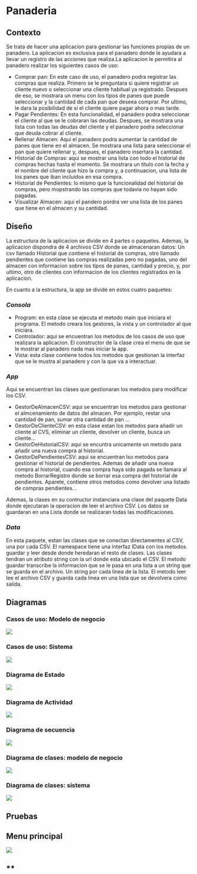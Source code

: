 # **Panaderia**
## **Contexto**

Se trata de hacer una aplicacion para gestionar las funciones propias de un panadero. La aplicacion es exclusiva para el panadero donde le ayudara a llevar un registro de las acciones que realiza.La aplicacion le permitira al panadero realizar los siguientes casos de uso:
* Comprar pan: En este caso de uso, el panadero podra registrar las compras que realiza. Primero se le preguntara si quiere registrar un cliente nuevo o seleccionar una cliente habitual ya registrado. Despues de eso, se mostrara un menu con los tipos de panes que puede seleccionar y la cantidad de cada pan que deseea comprar. Por ultimo, le dara la posibilidad de si el cliente quiere pagar ahora o mas tarde.
* Pagar Pendientes: En esta funcionalidad, el panadero podra seleccionar el cliente al que se le cobraran las deudas. Despues, se mostrara una lista con todas las deudas del cliente y el panadero podra seleccionar que deuda cobrar al cliente.
* Rellenar Almacen: Aqui el panadero podra aumentar la cantidad de panes que tiene en el almacen. Se mostrara una lista para seleccionar el pan que quiere rellenar y, despues, el panadero insertara la cantidad.
* Historial de Compras: aqui se mostrar una lista con todo el historial de compras hechas hasta el momento. Se mostrara un titulo con la fecha y el nombre del cliente que hizo la compra y, a continuacion, una lista de los panes que iban incluidos en esa compra.
* Historial de Pendientes: lo mismo que la funcionalidad del historial de compras, pero mopstrando las compras que todavia no hayan sido pagadas.  
* Visualizar Almacen: aqui el pandero pordra ver una lista de los panes que tiene en el almacen y su cantidad.

## **Diseño**

La estructura de la aplicacion se divide en 4 partes o paquetes. Ademas, la aplicacion dispondra de 4 archivos CSV donde se almacenaran datos: Un csv llamado Historial que contiene el historial de compras, otro llamado pendientes que contiene las compras realizadas pero no pagadas, uno del almacen con informacion sobre los tipos de panes, cantidad y precio, y, por ultimo, otro de clientes con informacion de los clientes registrados en la aplicacion.

En cuanto a la estructura, la app se divide en estos cuatro paquetes:

### *Consola*
* Program: en esta clase se ejecuta el metodo main que iniciara el programa. El metodo creara los gestores, la vista y un controlador al que iniciara.
* Controlador: aqui se encuentran los metodos de los casos de uso que realizara la aplicacion. El constructor de la clase crea el menu de que se le mostrar al panadero nada mas iniciar la app.
* Vista: esta clase contiene todos los metodos que gestionan la interfaz que se le mustra al panadero y con la que va a interactuar.

### *App*
Aqui se encuentran las clases que gestionaran los metodos para modificar los CSV.
* GestorDeAlmacenCSV: aqui se encuentran los metodos para gestionar el almcenamiento de datos del almacen. Por ejemplo, restar una cantidad de pan, sumar otra cantidad de pan ...
* GestorDeClienteCSV: en esta clase estan los metodos para añadir un cliente al CVS, eliminar un cliente, devolver un cliente, busca un cliente...
* GestorDeHistorialCSV: aqui se encuntra unicamente un metodo para añadir una nueva compra al historial.
* GestorDePendientesCSV: aqui se encuentran lso metodos para gestionar el historial de pendientes. Ademas de añadir una nueva compra al historial, cuando esa compra haya sido pagada se llamara al metodo BorrarRegistro donde se borrar esa compra del historial de pendientes. Aparete, contiene otros metodos como devolver una listado de compras pendientes...

Ademas, la clases en su contructor instanciara una clase del paquete Data donde ejecutaran la operacion de leer el archivo CSV. Los datos se guardaran en una Lista donde se realizaran todas las modificaciones.

### *Data*

En esta paquete, estan las clases que se conectan directamentes al CSV, una por cada CSV. El namespace tiene una interfaz IData con los metodos guardar y leer desde donde heredaran el resto de clases. Las clases tendran un atributo string con la url donde esta ubicado el CSV.
El metodo guardar transcribe la informacion que se le pasa en una lista a un string que se guarda en el archivo. Un string por cada linea de la lista. El metodo leer lee el archivo CSV y guarda cada linea en una lista que se devolvera como salida.

## **Diagramas**

### **Casos de uso: Modelo de negocio**
![](imagenes/casosdeusomodelodenegocio.png)
### **Casos de uso: Sistema**
![](imagenes/casosdeusositema.png)
### **Diagrama de Estado**
![](imagenes/DiagramaDeEstado.png)
### **Diagrama de Actividad**
![](imagenes/Activity%20Diagram1.jpg)
### **Diagrama de secuencia**
![](imagenes/Sequence%20Diagram1.jpg)
### **Diagrama de clases: modelo de negocio**
![](imagenes/Diagrama%20de%20clases%20de%20negocio.jpg)
### **Diagrama de clases: sistema**
![](imagenes/Diagrama%20de%20clases%20arquitectura.jpg)


## **Pruebas**

## **Menu principal**
![](imagenes/menu_principal.png)
## **

